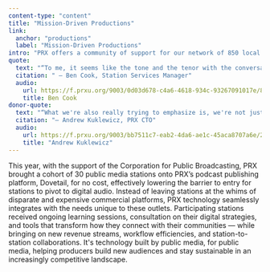 ```yaml
---
content-type: "content"
title: "Mission-Driven Productions"
link:
  anchor: "productions"
  label: "Mission-Driven Productions"
intro: "PRX offers a community of support for our network of 850 local stations across the U.S. We distribute a cost-accessible broadcast portfolio of defining shows in public radio like The Moth and Latino USA, but also offer personalized services that help stations explore podcasting possibilities, brainstorm solutions to their technology needs, or share their content and find new, unique programming on PRX Networks or the Exchange — public radio's largest distribution marketplace."
quote:
  text: "“To me, it seems like the tone and the tenor with the conversations we have with stations — it seems to be finding new ways to partner with stations and understanding, like, what they're trying to do. And, we have a lot of things we can offer. We can talk about programming, we can talk about helping them get their local content on the Exchange, which they can do for free. If they're trying to make moves in podcasting, we can connect them. We can set up a demo of Dovetail. Or we can just even set up just a conversation to, to learn about their podcasting journey and ask and answer questions they may have about the medium. With a lot of these stations, I'm not always coming at them with programming. Our conversations are multidimensional and it's always about a real, a true partnership.”"
  citation: " — Ben Cook, Station Services Manager"
  audio:
    url: https://f.prxu.org/9003/0d03d678-c4a6-4618-934c-93267091017e/8dbacf37-4a3d-49eb-8371-71b0eb0f03f1.mp3
    title: Ben Cook
donor-quote:
  text: "“What we're also really trying to emphasize is, we're not just building sort of utilities. We're trying to build sustainability. We're trying to build monetization. We're trying to build growth, right? So we're trying to really use this platform and our work with stations — and work between stations, using the common platform — as a way to bring people in an accelerated fashion into a more digital way of connecting and operating and becoming sustainable.”"
  citation: "— Andrew Kuklewicz, PRX CTO"
  audio:
    url: https://f.prxu.org/9003/bb7511c7-eab2-4da6-ae1c-45aca8707a6e/232569e4-59b5-44d2-afe5-8c79e42f611c.mp3
    title: "Andrew Kuklewicz"
---
```


This year, with the support of the Corporation for Public Broadcasting, PRX brought a cohort of 30 public media stations onto PRX’s podcast publishing platform, Dovetail, for no cost, effectively lowering the barrier to entry for stations to pivot to digital audio. Instead of leaving stations at the whims of disparate and expensive commercial platforms, PRX technology seamlessly integrates with the needs unique to these outlets. Participating stations received ongoing learning sessions, consultation on their digital strategies, and tools that transform how they connect with their communities — while bringing on new revenue streams, workflow efficiencies, and station-to-station collaborations. It's technology built by public media, for public media, helping producers build new audiences and stay sustainable in an increasingly competitive landscape.
